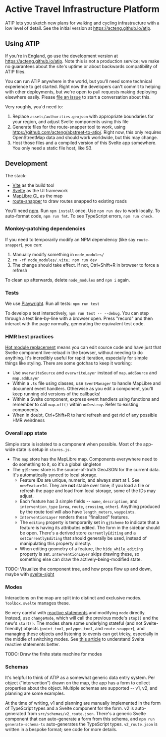 # Active Travel Infrastructure Platform

ATIP lets you sketch new plans for walking and cycling infrastructure with a
low level of detail. See the initial version at
<https://acteng.github.io/atip>.

## Using ATIP

If you're in England, go use the development version at <https://acteng.github.io/atip>. Note this is not a production service; we make no guarantees about the site's uptime or about backwards compatibility of ATIP files.

You can run ATIP anywhere in the world, but you'll need some technical experience to get started. Right now the developers can't commit to helping with other deployments, but we're open to pull requests making deploying elsewhere easily. Please [file an issue](https://github.com/acteng/atip/issues/new) to start a conversation about this.

Very roughly, you'd need to:

1.  Replace `assets/authorities.geojson` with appropriate boundaries for your region, and adjust Svelte components using this file
2.  Generate files for the route-snapper tool to work, using <https://github.com/acteng/abstreet-to-atip/>. Right now, this only requires OpenStreetMap data and should work worldwide, but this may change.
3.  Host those files and a compiled version of this Svelte app somewhere. You only need a static file host, like S3.

## Development

The stack:

- [Vite](https://vitejs.dev) as the build tool
- [Svelte](https://svelte.dev) as the UI framework
- [MapLibre GL](https://maplibre.org) as the map
- [route-snapper](https://github.com/dabreegster/route_snapper/) to draw routes
  snapped to existing roads

You'll need
[npm](https://docs.npmjs.com/downloading-and-installing-node-js-and-npm). Run
`npm install` once. Use `npm run dev` to work locally. To auto-format code,
`npm run fmt`. To see TypeScript errors, `npm run check`.

### Monkey-patching dependencies

If you need to temporarily modify an NPM dependency (like say `route-snapper`), you can:

1.  Manually modify something in `node_modules/`
2.  `rm -rf node_modules/.vite; npm run dev`
3.  The change should take effect. If not, Ctrl+Shift+R in browser to force a refresh

To clean up afterwards, delete `node_modules` and `npm i` again.

### Tests

We use [Playwright](https://playwright.dev). Run all tests: `npm run test`

To develop a test interactively, `npm run test -- --debug`. You can step
through a test line-by-line with a browser open. Press "record" and then
interact with the page normally, generating the equivalent test code.

### HMR best practices

[Hot module replacement](https://vitejs.dev/guide/features.html#hot-module-replacement) means you can edit source code and have just that Svelte component live-reload in the browser, without needing to do anything. It's incredibly useful for rapid iteration, especially for simple things like styling. There are some gotchas to keep it working:

- Use `overwriteSource` and `overwriteLayer` instead of `map.addSource` and `map.addLayer`
- Within a `.ts` file using classes, use `EventManager` to handle MapLibre and document event handlers. Otherwise as you edit a component, you'll keep running old versions of the callbacks!
- Within a Svelte component, express event handlers using functions and remember to call `map.off()` within `onDestroy`. Refer to existing components.
- When in doubt, Ctrl+Shift+R to hard refresh and get rid of any possible HMR weirdness

### Overall app state

Simple state is isolated to a component when possible. Most of the app-wide state is setup in `stores.js`.

- The `map` store has the MapLibre map. Components everywhere need to do something to it, so it's a global singleton
- The `gjScheme` store is the source-of-truth GeoJSON for the current data. It's automatically synced to local storage.
  - Feature IDs are unique, numeric, and always start at 1. See `newFeatureId`. They are **not** stable over time; if you load a file or refresh the page and load from local storage, some of the IDs may adjust.
  - Each feature has 3 simple fields -- `name`, `description`, and `intervention_type` (`area`, `route`, `crossing`, `other`). Anything produced by the route tool will also have `length_meters`, `waypoints`.
  - `InterventionLayer` renders these "finalized" features.
  - The `editing` property is temporarily set in `gjScheme` to indicate that a feature is having its attributes edited. The form in the sidebar should be open. There's a derived store `currentlyEditing` and a `setCurrentlyEditing` that should generally be used, instead of manipulating this property directly.
  - When editing geometry of a feature, the `hide_while_editing` property is set. `InterventionLayer` skips drawing these, so something else can draw the actively-being-modified state.

TODO: Visualize the component tree, and how props flow up and down, maybe with [svelte-sight](https://github.com/oslabs-beta/svelte-sight/)

### Modes

Interactions on the map are split into distinct and exclusive modes. `Toolbox.svelte` manages these.

Be very careful with [reactive statements](https://svelte.dev/tutorial/reactive-statements) and modifying `mode` directly. Instead, use `changeMode`, which will call the previous mode's `stop()` and the new's `start()`. The modes share some underlying stateful (and not Svelte-friendly) objects (`point_tool`, `polygon_tool`, and `route-snapper`), and managing these objects and listening to events can get tricky, especially in the middle of switching modes. See [this article](https://blog.thoughtspile.tech/2023/04/22/svelte-state/) to understand Svelte reactive statements better.

TODO: Draw the finite state machine for modes

### Schemas

It's helpful to think of ATIP as a somewhat generic data entry system. Per object ("intervention") drawn on the map, the app has a form to collect properties about the object. Multiple schemas are supported -- v1, v2, and planning are some examples.

At the time of writing, v1 and planning are manually implemented in the form of TypeScript types and a Svelte component for the form. v2 is auto-generated from `src/schemas/v2_route.json`. There's a generic Svelte component that can auto-generate a form from this schema, and `npm run generate-schema-ts` auto-generates the TypeScript types. `v2_route.json` is written in a bespoke format; see code for more details.
